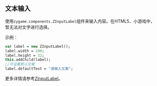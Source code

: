 ## 文本输入

使用`zygame.components.ZInputLabel`组件来输入内容。在HTML5、小游戏中，暂无法对文字进行选择。

示例：

```haxe
var label = new ZInputLabel();
label.width = 100;
label.height = 32;
this.addChild(label);
//可设置默认文案
label.defaultText = "请输入文案";
```

更多详情请参考[ZInputLabel]()。

